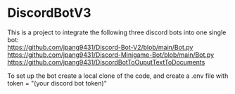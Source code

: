 # DiscordBotV3
This is a project to integrate the following three discord bots into one single bot:  
https://github.com/jpang9431/Discord-Bot-V2/blob/main/Bot.py   
https://github.com/jpang9431/Discord-Minigame-Bot/blob/main/Bot.py  
https://github.com/jpang9431/DiscordBotToOuputTextToDocuments  

To set up the bot create a local clone of the code, and create a .env file with token = "(your discord bot token)"
